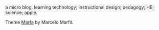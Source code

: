 a micro blog. learning technology; instructional design; pedagogy; HE; science; apple.

Theme [Marfa](https://github.com/mmarfil/marfa) by Marcelo Marfil.

